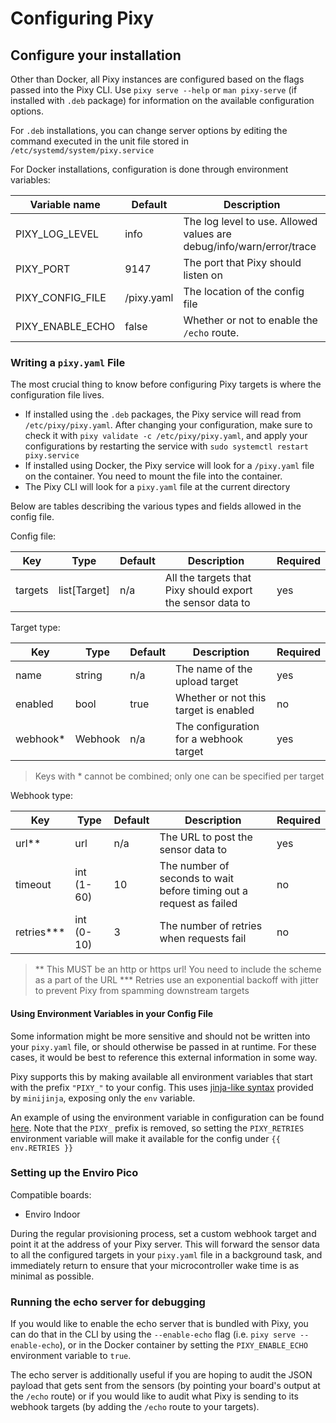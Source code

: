 # Configuring Pixy

## Configure your installation

Other than Docker, all Pixy instances are configured based on the flags passed into the Pixy CLI. Use `pixy serve --help` or `man pixy-serve` (if installed with `.deb` package) for information on the available configuration options.

For `.deb` installations, you can change server options by editing the command executed in the unit file stored in `/etc/systemd/system/pixy.service`

For Docker installations, configuration is done through environment variables:

| Variable name    | Default    | Description                                                          |
| ---------------- | ---------- | -------------------------------------------------------------------- |
| PIXY_LOG_LEVEL   | info       | The log level to use. Allowed values are debug/info/warn/error/trace |
| PIXY_PORT        | 9147       | The port that Pixy should listen on                                  |
| PIXY_CONFIG_FILE | /pixy.yaml | The location of the config file                                      |
| PIXY_ENABLE_ECHO | false      | Whether or not to enable the `/echo` route.                          |

### Writing a `pixy.yaml` File

The most crucial thing to know before configuring Pixy targets is where the configuration file lives.

- If installed using the `.deb` packages, the Pixy service will read from `/etc/pixy/pixy.yaml`. After changing your configuration, make sure to check it with `pixy validate -c /etc/pixy/pixy.yaml`, and apply your configurations by restarting the service with `sudo systemctl restart pixy.service`
- If installed using Docker, the Pixy service will look for a `/pixy.yaml` file on the container. You need to mount the file into the container.
- The Pixy CLI will look for a `pixy.yaml` file at the current directory

Below are tables describing the various types and fields allowed in the config file.

Config file:

| Key     | Type         | Default | Description                                                | Required |
| ------- | ------------ | ------- | ---------------------------------------------------------- | -------- |
| targets | list[Target] | n/a     | All the targets that Pixy should export the sensor data to | yes      |

Target type:

| Key       | Type    | Default | Description                            | Required |
| --------- | ------- | ------- | -------------------------------------- | -------- |
| name      | string  | n/a     | The name of the upload target          | yes      |
| enabled   | bool    | true    | Whether or not this target is enabled  | no       |
| webhook\* | Webhook | n/a     | The configuration for a webhook target | yes      |

> Keys with \* cannot be combined; only one can be specified per target

Webhook type:

| Key           | Type       | Default | Description                                                         | Required |
| ------------- | ---------- | ------- | ------------------------------------------------------------------- | -------- |
| url\*\*       | url        | n/a     | The URL to post the sensor data to                                  | yes      |
| timeout       | int (1-60) | 10      | The number of seconds to wait before timing out a request as failed | no       |
| retries\*\*\* | int (0-10) | 3       | The number of retries when requests fail                            | no       |

> \*\* This MUST be an http or https url! You need to include the scheme as a part of the URL
> \*\*\* Retries use an exponential backoff with jitter to prevent Pixy from spamming downstream targets

#### Using Environment Variables in your Config File

Some information might be more sensitive and should not be written into your `pixy.yaml` file, or should otherwise be passed in at runtime. For these cases, it would be best to reference this external information in some way.

Pixy supports this by making available all environment variables that start with the prefix `"PIXY_"` to your config. This uses [jinja-like syntax](https://docs.rs/minijinja/latest/minijinja/syntax/index.html) provided by `minijinja`, exposing only the `env` variable.

An example of using the environment variable in configuration can be found [here](/example-configs/environment-variables.yaml). Note that the `PIXY_` prefix is removed, so setting the `PIXY_RETRIES` environment variable will make it available for the config under `{{ env.RETRIES }}`

### Setting up the Enviro Pico

Compatible boards:

- Enviro Indoor

During the regular provisioning process, set a custom webhook target and point it at the address of your Pixy server. This will forward the sensor data to all the configured targets in your `pixy.yaml` file in a background task, and immediately return to ensure that your microcontroller wake time is as minimal as possible.

### Running the echo server for debugging

If you would like to enable the echo server that is bundled with Pixy, you can do that in the CLI by using the `--enable-echo` flag (i.e. `pixy serve --enable-echo`), or in the Docker container by setting the `PIXY_ENABLE_ECHO` environment variable to `true`.

The echo server is additionally useful if you are hoping to audit the JSON payload that gets sent from the sensors (by pointing your board's output at the `/echo` route) or if you would like to audit what Pixy is sending to its webhook targets (by adding the `/echo` route to your targets).
